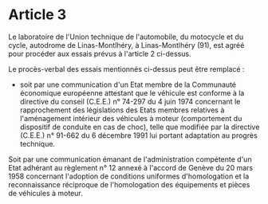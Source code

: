 # Article 3

Le laboratoire de l'Union technique de l'automobile, du motocycle et du cycle, autodrome de Linas-Montlhéry, à Linas-Montlhéry (91), est agréé pour procéder aux essais prévus à l'article 2 ci-dessus.

Le procès-verbal des essais mentionnés ci-dessus peut être remplacé :

- soit par une communication d'un Etat membre de la Communauté économique européenne attestant que le véhicule est conforme à la directive du conseil (C.E.E.) n° 74-297 du 4 juin 1974 concernant le rapprochement des législations des Etats membres relatives à l'aménagement intérieur des véhicules à moteur (comportement du dispositif de conduite en cas de choc), telle que modifiée par la directive (C.E.E.) n° 91-662 du 6 décembre 1991 lui portant adaptation au progrès technique.

Soit par une communication émanant de l'administration compétente d'un Etat adhérant au règlement n° 12 annexé à l'accord de Genève du 20 mars 1958 concernant l'adoption de conditions uniformes d'homologation et la reconnaissance réciproque de l'homologation des équipements et pièces de véhicules à moteur.
